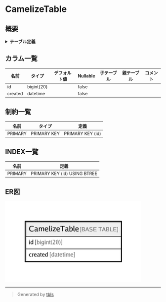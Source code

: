 # CamelizeTable

## 概要

<details>
<summary><strong>テーブル定義</strong></summary>

```sql
CREATE TABLE `CamelizeTable` (
  `id` bigint(20) NOT NULL AUTO_INCREMENT,
  `created` datetime NOT NULL,
  PRIMARY KEY (`id`)
) ENGINE=InnoDB DEFAULT CHARSET=latin1
```

</details>

## カラム一覧

| 名前      | タイプ        | デフォルト値       | Nullable | 子テーブル      | 親テーブル      | コメント     |
| ------- | ---------- | ------------ | -------- | ---------- | ---------- | -------- |
| id      | bigint(20) |              | false    |            |            |          |
| created | datetime   |              | false    |            |            |          |

## 制約一覧

| 名前      | タイプ         | 定義               |
| ------- | ----------- | ---------------- |
| PRIMARY | PRIMARY KEY | PRIMARY KEY (id) |

## INDEX一覧

| 名前      | 定義                           |
| ------- | ---------------------------- |
| PRIMARY | PRIMARY KEY (id) USING BTREE |

## ER図

![er](CamelizeTable.png)

---

> Generated by [tbls](https://github.com/k1LoW/tbls)
